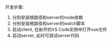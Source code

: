 开发步骤:

1. 分别安装根路径和server的node依赖
2. 分别安装根路径和server的watch脚本
3. 启动client, 在新开的VS Code实例中打开vue文件
4. 启动server, 此时可调试server代码
